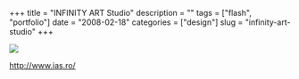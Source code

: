 +++
title = "INFINITY ART Studio"
description = ""
tags = ["flash", "portfolio"]
date = "2008-02-18"
categories = ["design"]
slug = "infinity-art-studio"
+++


 

  <div id="screens-thumbs" class="clearfix">
    <div class="txt-center" id="design-submission"><a href="http://www.ias.ro/"><img id='bluga-thumbnail-910' class='bluga-thumbnail large' src='//media.konigi.com/bluga/
wt47f279d7009b4_0.jpg'/></a></div>  
  </div>   
<p><a href="http://www.ias.ro/">http://www.ias.ro/</a></p>




